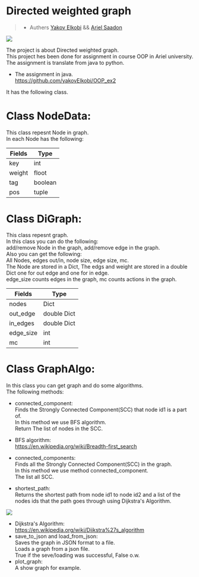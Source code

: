 # Directed weighted graph
> - Authers [Yakov Elkobi](https://github.com/yakovElkobi) && [Ariel Saadon](https://github.com/arielsaadon)

![](https://www.google.com/url?sa=i&url=https%3A%2F%2Fhackernoon.com%2Fthe-javascript-developers-guide-to-graphs-and-detecting-cycles-in-them-96f4f619d563&psig=AOvVaw3ViJSAGetG2qGSCgal33mL&ust=1610729657948000&source=images&cd=vfe&ved=0CAIQjRxqFwoTCNDO3fvxm-4CFQAAAAAdAAAAABA)

The project is about Directed weighted graph.<br>
This project hes been done for assignment in course OOP in Ariel university.<br>
The assignment is translate from java to python.<br>
* The assignment in java.<br>
https://github.com/yakovElkobi/OOP_ex2<br>

It has the following class.<br>

# Class NodeData:<br>
This class repesnt Node in graph.<br>
In each Node has the following:<br>


   <table>
     <thead>
       <tr>
          <th>Fields</th>
              <th>Type</th>
     </tr>
    <thead>
      <tr>
       <tbody>
          <tr>
               <td>key</td>
               <td>int</td>
      </tr> 
      <tr>
            <td>weight</td>
            <td>floot</td>
      </tr> 
      <tr>
            <td>tag</td>
            <td>boolean</td>
      </tr> 
      <tr>  
            <td>pos</td>
            <td>tuple</td>
       </tbody> 
       </table>
         
# Class DiGraph:
This class repesnt graph.<br>
In this class you can do the following:<br>
add/remove Node in the graph, add/remove edge in the graph.<br>
Also you can get the following:<br>
All Nodes, edges out/in, node size, edge size, mc.<br>
The Node are stored in a Dict, The edgs and weight are stored in a double Dict one for out edge and one for in edge.<br>
edge_size counts edges in the graph, mc counts actions in the graph.<br>

<table>
     <thead>
       <tr>
          <th>Fields</th>
              <th>Type</th>
     </tr>
    <thead>
      <tr>
       <tbody>
          <tr>
               <td>nodes</td>
               <td>Dict</td>
      </tr> 
      <tr>
            <td>out_edge</td>
            <td>double Dict</td>
      </tr> 
      <tr>
            <td>in_edges</td>
            <td>double Dict</td>
      </tr> 
      <tr>  
            <td>edge_size</td>
            <td>int</td>
      </tr> 
      <tr> 
            <td>mc</td>
            <td>int</td>
       </tbody> 
       </table>

# Class GraphAlgo:
In this class you can get graph and do some algorithms.<br>
The following methods:<br>
* connected_component:<br>
Finds the Strongly Connected Component(SCC) that node id1 is a part of.<br>
In this method we use BFS algorithm.<br>
Return The list of nodes in the SCC.<br>

* BFS algorithm:<br>
https://en.wikipedia.org/wiki/Breadth-first_search
* connected_components:<br>
Finds all the Strongly Connected Component(SCC) in the graph.<br>
In this method we use method connected_component.<br>
The list all SCC.<br>
* shortest_path:<br>
Returns the shortest path from node id1 to node id2 and a list of the nodes ids that the path goes through using Dijkstra's Algorithm.<br>

![](https://upload.wikimedia.org/wikipedia/commons/5/57/Dijkstra_Animation.gif)

* Dijkstra's Algorithm:<br>
https://en.wikipedia.org/wiki/Dijkstra%27s_algorithm
* save_to_json and load_from_json:<br>
Saves the graph in JSON format to a file.<br>
Loads a graph from a json file.<br>
True if the seve/loading was successful, False o.w.<br>
* plot_graph:<br>
A show graph for example.<br>



